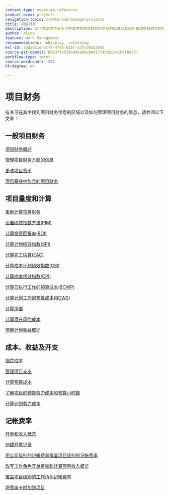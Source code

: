 ```yaml
---
content-type: overview;reference
product-area: projects
navigation-topic: create-and-manage-projects
title: 项目财务
description: 以下文章包含有关可在其中查找项目财务信息的区域以及如何管理项目财务的信息。
author: Alina
feature: Work Management
recommendations: noDisplay, noCatalog
exl-id: 7dda021d-4cf8-4f65-b187-23fcd935a842
source-git-commit: b08377e539b04e896e84d17f46d2c941b0f66731
workflow-type: tm+mt
source-wordcount: '207'
ht-degree: 0%

---
```


# 项目财务

有关可在其中找到项目财务信息的区域以及如何管理项目财务的信息，请参阅以下文章：

## 一般项目财务

[项目财务概述](../../../manage-work/projects/project-finances/project-finances-overview-1.md)

[管理项目财务方面的信息](../../../manage-work/projects/project-finances/manage-project-finance-area.md)

[更改项目货币](../../../manage-work/projects/project-finances/change-project-currency.md)

[项目基线中包含的项目财务](../../../manage-work/projects/project-finances/project-finances-included-in-project-baselines.md)

## 项目量度和计算

[重新计算项目财务](../../../manage-work/projects/project-finances/recalculate-project-finances.md)

[设置绩效指数方法(PIM)](../../../manage-work/projects/project-finances/set-pim.md)

[计算投资回报率(ROI)](../../../manage-work/projects/project-finances/calculate-roi.md)

[计算计划绩效指数(SPI)](../../../manage-work/projects/project-finances/calculate-spi.md)

[计算完工估算(EAC)](../../../manage-work/projects/project-finances/calculate-eac.md)

[计算成本计划绩效指数(CSI)](../../../manage-work/projects/project-finances/calculate-csi.md)

[计算成本绩效指数(CPI)](../../../manage-work/projects/project-finances/calculate-cpi.md)

[计算已执行工作的预算成本(BCWP)](../../../manage-work/projects/project-finances/calculate-bcwp.md)

[计算计划工作的预算成本(BCWS)](../../../manage-work/projects/project-finances/calculate-bcws.md)

[计算净值](../../../manage-work/projects/project-finances/calculate-net-value.md)

[计算潜在风险成本](../../../manage-work/projects/project-finances/potential-risk-cost.md)

[项目计划收益概述](../../../manage-work/projects/project-finances/project-planned-benefit.md)

## 成本、收益及开支

[跟踪成本](../../../manage-work/projects/project-finances/track-costs.md)

[管理项目支出](../../../manage-work/projects/project-finances/manage-project-expenses.md)

[计算预算成本](../../../manage-work/projects/project-finances/budgeted-cost.md)

[了解项目的预算劳力成本和预算小时数](../../../manage-work/projects/project-finances/budgeted-labor-cost.md)

[计算计划劳力成本](../../../manage-work/projects/project-finances/planned-labor-cost.md)

<!--
<p data-mc-conditions="QuicksilverOrClassic.Quicksilver,QuicksilverOrClassic.Draft mode"><a href="../../../manage-work/projects/project-finances/export-billing-record-details.md" class="MCXref xref" xrefformat="{para}">Export billing record details as a PDF file</a> </p>
-->

<!--
<p data-mc-conditions="QuicksilverOrClassic.Draft mode"><a href="../../../manage-work/projects/project-finances/how-workfront-calculates-finances.md" class="MCXref xref" xrefformat="{para}">How Adobe Workfront calculates finances </a> </p>
-->

## 记帐费率

[开单和收入概览](../../../manage-work/projects/project-finances/billing-and-revenue-overview.md)

[创建开票记录](../../../manage-work/projects/project-finances/create-billing-records.md)

[用公司级别的记帐费率覆盖项目级别的记帐费率](../../../manage-work/projects/project-finances/override-project-level-with-company-level-billing-rates.md)

[改写工作角色开单费率和计算项目收入概览](../../../manage-work/projects/project-finances/override-role-billing-rates-and-calculate-project-revenue.md)

[覆盖项目级别的工作角色记帐费率](../../../manage-work/projects/project-finances/override-job-role-billing-rates-at-the-project-level.md)

[将费率卡附加到项目](/help/quicksilver/manage-work/projects/project-finances/attach-rate-card-to-project.md)
